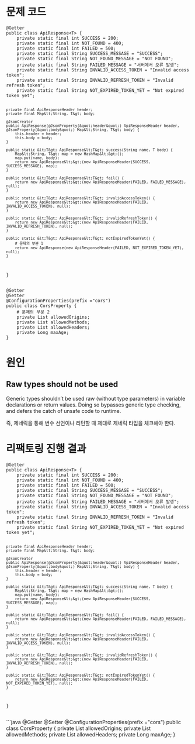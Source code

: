 <h1 id="문제-코드">문제 코드</h1>
<pre><code class="language-java">@Getter
public class ApiResponse&lt;T&gt; {
    private static final int SUCCESS = 200;
    private static final int NOT_FOUND = 400;
    private static final int FAILED = 500;
    private static final String SUCCESS_MESSAGE = &quot;SUCCESS&quot;;
    private static final String NOT_FOUND_MESSAGE = &quot;NOT FOUND&quot;;
    private static final String FAILED_MESSAGE = &quot;서버에서 오류 발생&quot;;
    private static final String INVALID_ACCESS_TOKEN = &quot;Invalid access token&quot;;
    private static final String INVALID_REFRESH_TOKEN = &quot;Invalid refresh token&quot;;
    private static final String NOT_EXPIRED_TOKEN_YET = &quot;Not expired token yet&quot;;

    private final ApiResponseHeader header;
    private final Map&lt;String, T&gt; body;

    @JsonCreator
    public ApiResponse(@JsonProperty(&quot;header&quot;) ApiResponseHeader header, @JsonProperty(&quot;body&quot;) Map&lt;String, T&gt; body) {
        this.header = header;
        this.body = body;
    }

    public static &lt;T&gt; ApiResponse&lt;T&gt; success(String name, T body) {
        Map&lt;String, T&gt; map = new HashMap&lt;&gt;();
        map.put(name, body);
        return new ApiResponse&lt;&gt;(new ApiResponseHeader(SUCCESS, SUCCESS_MESSAGE), map);
    }

    public static &lt;T&gt; ApiResponse&lt;T&gt; fail() {
        return new ApiResponse&lt;&gt;(new ApiResponseHeader(FAILED, FAILED_MESSAGE), null);
    }

    public static &lt;T&gt; ApiResponse&lt;T&gt; invalidAccessToken() {
        return new ApiResponse&lt;&gt;(new ApiResponseHeader(FAILED, INVALID_ACCESS_TOKEN), null);
    }

    public static &lt;T&gt; ApiResponse&lt;T&gt; invalidRefreshToken() {
        return new ApiResponse&lt;&gt;(new ApiResponseHeader(FAILED, INVALID_REFRESH_TOKEN), null);
    }

    public static &lt;T&gt; ApiResponse&lt;T&gt; notExpiredTokenYet() {
        # 문제의 부분 1
        return new ApiResponse(new ApiResponseHeader(FAILED, NOT_EXPIRED_TOKEN_YET), null);
    }
}</code></pre>
<pre><code class="language-java">@Getter
@Setter
@ConfigurationProperties(prefix =&quot;cors&quot;)
public class CorsProperty {
    # 문제의 부분 2
    private List allowedOrigins;
    private List allowedMethods;
    private List allowedHeaders;
    private Long maxAge;
}</code></pre>
<h1 id="원인">원인</h1>
<h2 id="raw-types-should-not-be-used">Raw types should not be used</h2>
<blockquote>
</blockquote>
<p>Generic types shouldn’t be used raw (without type parameters) in variable declarations or return values. Doing so bypasses generic type checking, and defers the catch of unsafe code to runtime.</p>
<p>즉, 제네릭을 통해 변수 선언이나 리턴할 때 제대로 제네릭 타입을 체크해야 한다.</p>
<h1 id="리팩토링-진행-결과">리팩토링 진행 결과</h1>
<pre><code class="language-java">@Getter
public class ApiResponse&lt;T&gt; {
    private static final int SUCCESS = 200;
    private static final int NOT_FOUND = 400;
    private static final int FAILED = 500;
    private static final String SUCCESS_MESSAGE = &quot;SUCCESS&quot;;
    private static final String NOT_FOUND_MESSAGE = &quot;NOT FOUND&quot;;
    private static final String FAILED_MESSAGE = &quot;서버에서 오류 발생&quot;;
    private static final String INVALID_ACCESS_TOKEN = &quot;Invalid access token&quot;;
    private static final String INVALID_REFRESH_TOKEN = &quot;Invalid refresh token&quot;;
    private static final String NOT_EXPIRED_TOKEN_YET = &quot;Not expired token yet&quot;;

    private final ApiResponseHeader header;
    private final Map&lt;String, T&gt; body;

    @JsonCreator
    public ApiResponse(@JsonProperty(&quot;header&quot;) ApiResponseHeader header, @JsonProperty(&quot;body&quot;) Map&lt;String, T&gt; body) {
        this.header = header;
        this.body = body;
    }

    public static &lt;T&gt; ApiResponse&lt;T&gt; success(String name, T body) {
        Map&lt;String, T&gt; map = new HashMap&lt;&gt;();
        map.put(name, body);
        return new ApiResponse&lt;&gt;(new ApiResponseHeader(SUCCESS, SUCCESS_MESSAGE), map);
    }

    public static &lt;T&gt; ApiResponse&lt;T&gt; fail() {
        return new ApiResponse&lt;&gt;(new ApiResponseHeader(FAILED, FAILED_MESSAGE), null);
    }

    public static &lt;T&gt; ApiResponse&lt;T&gt; invalidAccessToken() {
        return new ApiResponse&lt;&gt;(new ApiResponseHeader(FAILED, INVALID_ACCESS_TOKEN), null);
    }

    public static &lt;T&gt; ApiResponse&lt;T&gt; invalidRefreshToken() {
        return new ApiResponse&lt;&gt;(new ApiResponseHeader(FAILED, INVALID_REFRESH_TOKEN), null);
    }

    public static &lt;T&gt; ApiResponse&lt;T&gt; notExpiredTokenYet() {
        return new ApiResponse&lt;&gt;(new ApiResponseHeader(FAILED, NOT_EXPIRED_TOKEN_YET), null);
    }
}</code></pre>
<p>```java
@Getter
@Setter
@ConfigurationProperties(prefix =&quot;cors&quot;)
public class CorsProperty {
    private List allowedOrigins;
    private List allowedMethods;
    private List allowedHeaders;
    private Long maxAge;
}</p>